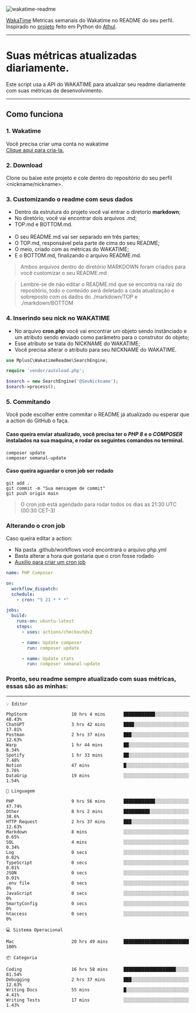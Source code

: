 ![wakatime-readme](https://socialify.git.ci/bymatheus/wakatime-readme/image?description=1&descriptionEditable=M%C3%A9tricas%20semanais%20do%20Wakatime%20no%20seu%20README%20de%20perfil.&font=KoHo&forks=1&language=1&owner=1&pattern=Signal&stargazers=1&theme=Dark)

[WakaTime](https://wakatime.com) Metricas semanais do Wakatime no README do seu perfil. <br>
Inspirado no [projeto](https://github.com/athul/waka-readme) feito em Python do [Athul](https://github.com/athul).
___

# Suas métricas atualizadas diariamente.
Este script usa a API do WAKATIME para atualizar seu readme diariamente com suas métricas de desenvolvimento.

___

## Como funciona

### 1. Wakatime
Você precisa criar uma conta no wakatime <br>
[Clique aqui para cria-la.](https://wakatime.com) 

### 2. Download
Clone ou baixe este projeto e cole dentro do repositório do seu perfil <nickname/nickname>.

### 3. Customizando o readme com seus dados
- Dentro da estrutura do projeto você vai entrar o diretorio **markdown**;  
- No diretório, você vai encontrar dois arquivos *.md*;
- TOP.md e BOTTOM.md.
<br><br>
- O seu README.md vai ser separado em três partes; 
- O TOP.md, responsável pela parte de cima do seu README;
- O meio, criado com as métricas do WAKATIME;
- E o BOTTOM.md, finalizando o arquivo README.md.<br>

> Ambos arquivos dentro do diretório MARKDOWN foram criados para você customizar o seu README.md

> Lembre-se de não editar o README.md que se encontra na raiz do repositório, todo o conteúdo será deletado a cada atualização e sobreposto com os dados do ./markdown/TOP e ./markdown/BOTTOM

### 4. Inserindo seu nick no WAKATIME
- No arquivo **cron.php** você vai encontrar um objeto sendo instânciado e um atributo sendo enviado como parâmetro para o construtor do objeto;
- Esse atributo se trata do NICKNAME do WAKATIME;
- Você precisa alterar o atributo para seu NICKNAME do WAKATIME.

```php
use MplusC\WakatimeReadme\SearchEngine;

require 'vendor/autoload.php';

$search = new SearchEngine('@SeuNickname');
$search->process();
```

### 5. Commitando
Você pode escolher entre commitar o README já atualizado ou esperar que a action do GitHub o faça. <br>

#### Caso queira enviar atualizado, você precisa ter o *PHP 8* e o *COMPOSER* instalados na sua maquina, e rodar os seguintes comandos no terminal.
```composer
composer update
composer semanal-update 
```

#### Caso queira aguardar o cron job ser rodado 
```git 
git add .
git commit -m "Sua mensagem de commit"
git push origin main
```

>O cron job está agendado para rodar todos os dias as 21:30 UTC (00:30 CET-3) 

### Alterando o cron job
Caso queira editar a action:

- Na pasta .github/workflows você encontrará o arquivo php.yml
- Basta alterar a hora que gostaria que o cron fosse rodado
- [Auxilio para criar um cron job](https://crontab.guru)

```yml
name: PHP Composer

on:
  workflow_dispatch:
  schedule:
    - cron: "5 21 * * *"

jobs:
  build:
    runs-on: ubuntu-latest
    steps:
      - uses: actions/checkout@v2

      - name: Update composer
        run: composer update

      - name: Update stats
        run: composer semanal-update
```

### Pronto, seu readme sempre atualizado com suas métricas, essas são as minhas:

___
```text
💡 Editor

PhpStorm                 10 hrs 4 mins       ████████████░░░░░░░░░░░░░     48.43%
ChatGPT                  3 hrs 42 mins       ████░░░░░░░░░░░░░░░░░░░░░     17.81%
Postman                  2 hrs 37 mins       ███░░░░░░░░░░░░░░░░░░░░░░     12.63%
Warp                     1 hr 44 mins        ██░░░░░░░░░░░░░░░░░░░░░░░      8.34%
Spotify                  1 hr 33 mins        ██░░░░░░░░░░░░░░░░░░░░░░░      7.48%
Notion                   47 mins             █░░░░░░░░░░░░░░░░░░░░░░░░      3.76%
DataGrip                 19 mins             ░░░░░░░░░░░░░░░░░░░░░░░░░      1.54%
```
```text
💬 Linguagem

PHP                      9 hrs 56 mins       ████████████░░░░░░░░░░░░░     47.74%
Other                    8 hrs 2 mins        ██████████░░░░░░░░░░░░░░░      38.6%
HTTP Request             2 hrs 37 mins       ███░░░░░░░░░░░░░░░░░░░░░░     12.63%
Markdown                 8 mins              ░░░░░░░░░░░░░░░░░░░░░░░░░      0.65%
SQL                      4 mins              ░░░░░░░░░░░░░░░░░░░░░░░░░      0.34%
Log                      0 secs              ░░░░░░░░░░░░░░░░░░░░░░░░░      0.02%
TypeScript               0 secs              ░░░░░░░░░░░░░░░░░░░░░░░░░      0.01%
JSON                     0 secs              ░░░░░░░░░░░░░░░░░░░░░░░░░      0.01%
.env file                0 secs              ░░░░░░░░░░░░░░░░░░░░░░░░░         0%
JavaScript               0 secs              ░░░░░░░░░░░░░░░░░░░░░░░░░         0%
SmartyConfig             0 secs              ░░░░░░░░░░░░░░░░░░░░░░░░░         0%
htaccess                 0 secs              ░░░░░░░░░░░░░░░░░░░░░░░░░         0%
```
```text
💻 Sistema Operacional

Mac                      20 hrs 49 mins      █████████████████████████       100%
```
```text
📦 Categoria

Coding                   16 hrs 58 mins      ████████████████████░░░░░     81.54%
Debugging                2 hrs 37 mins       ███░░░░░░░░░░░░░░░░░░░░░░     12.63%
Writing Docs             55 mins             █░░░░░░░░░░░░░░░░░░░░░░░░      4.41%
Writing Tests            17 mins             ░░░░░░░░░░░░░░░░░░░░░░░░░      1.43%
```
